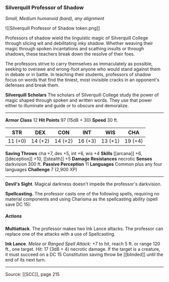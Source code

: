 ### Silverquill Professor of Shadow
_Small, Medium humanoid (bard), any alignment_

![[Silverquill Professor of Shadow token.png]]

Professors of shadow wield the linguistic magic of Silverquill College through slicing wit and debilitating inky shadow. Whether weaving their magic through spoken incantations and scathing insults or through shadows, these teachers break down the resolve of their foes.

The professors strive to carry themselves as immaculately as possible, seeking to overawe and wrong-foot anyone who would stand against them in debate or in battle. In teaching their students, professors of shadow focus on words that find the tiniest, most invisible cracks in an opponent's defenses and break them.


**Silverquill Scholars** The scholars of Silverquill College study the power of magic shaped through spoken and written words. They use that power either to illuminate and guide or to obscure and demoralize.





---

**Armor Class** 12
**Hit Points** 97 (15d8 + 30)
**Speed** 30 ft.

| STR     | DEX     | CON     | INT     | WIS     | CHA     |
|---------|---------|---------|---------|---------|---------|
| 11 (+0) | 14 (+2) | 14 (+2) | 16 (+3) | 13 (+1) | 19 (+4) |

**Saving Throws** cha +7, dex +5, int +6, wis +4
**Skills** [[arcana]] +6, [[deception]] +10, [[stealth]] +5
**Damage Resistances** necrotic
**Senses** darkvision 300 ft.
**Passive Perception** 11
**Languages** Common plus any four languages
**Challenge** 7 (2,900 XP)

---

**Devil's Sight**. Magical darkness doesn't impede the professor's darkvision.

**Spellcasting.** The professor casts one of the following spells, requiring no material components and using Charisma as the spellcasting ability (spell save DC 15):

##### Actions
**Multiattack**. The professor makes two Ink Lance attacks. The professor can replace one of the attacks with a use of Spellcasting.

**Ink Lance**. _Melee or Ranged Spell Attack:_ +7 to hit, reach 5 ft. or range 120 ft., one target. Hit: 17 (3d8 + 4) necrotic damage. If the target is a creature, it must succeed on a DC 15 Constitution saving throw be [[blinded]] until the end of its next turn.


---

Source: [[SCC]], page 215